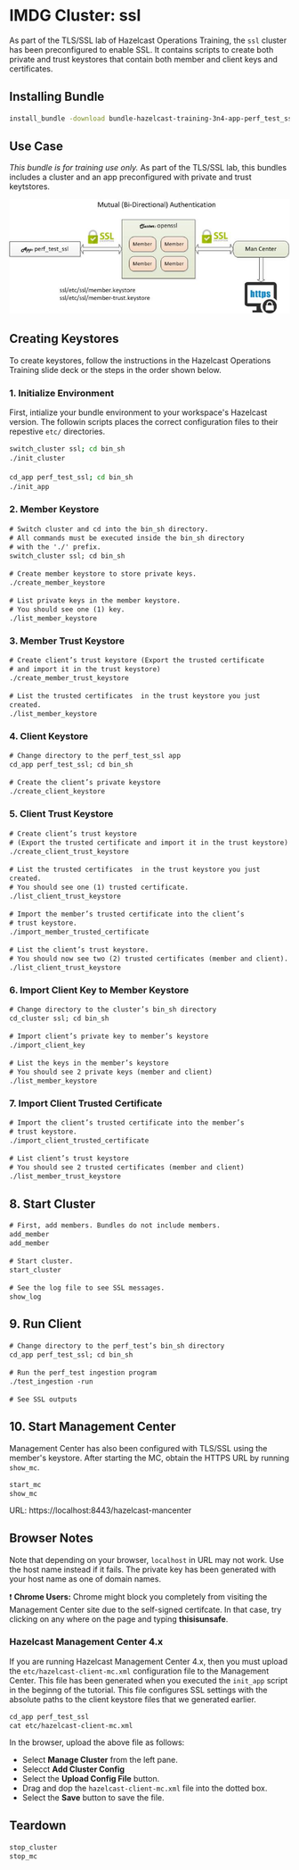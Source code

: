 # IMDG Cluster: ssl

As part of the TLS/SSL lab of Hazelcast Operations Training, the `ssl` cluster has been preconfigured to enable SSL. It contains scripts to create both private and trust keystores that contain both member and client keys and certificates.

## Installing Bundle

```bash
install_bundle -download bundle-hazelcast-training-3n4-app-perf_test_ssl-cluster-ssl
```

## Use Case

*This bundle is for training use only.* As part of the TLS/SSL lab, this bundles includes a cluster and an app preconfigured with private and trust keytstores.

![SSL Cluster Diagram](images/ssl-cluster.jpg)

## Creating Keystores

To create keystores, follow the instructions in the Hazelcast Operations Training slide deck or the steps in the order shown below. 

### 1. Initialize Environment

First, intialize your bundle environment to your workspace's Hazelcast version. The followin scripts places the correct configuration files to their repestive `etc/` directories.

```bash
switch_cluster ssl; cd bin_sh
./init_cluster

cd_app perf_test_ssl; cd bin_sh
./init_app
```

### 2. Member Keystore

```console
# Switch cluster and cd into the bin_sh directory.
# All commands must be executed inside the bin_sh directory
# with the './' prefix.
switch_cluster ssl; cd bin_sh

# Create member keystore to store private keys.
./create_member_keystore

# List private keys in the member keystore.
# You should see one (1) key.
./list_member_keystore
```

### 3. Member Trust Keystore

``` console
# Create client’s trust keystore (Export the trusted certificate
# and import it in the trust keystore)
./create_member_trust_keystore

# List the trusted certificates  in the trust keystore you just created.
./list_member_keystore
```

### 4. Client Keystore

```console
# Change directory to the perf_test_ssl app
cd_app perf_test_ssl; cd bin_sh

# Create the client’s private keystore
./create_client_keystore
```

### 5. Client Trust Keystore

```console
# Create client’s trust keystore
# (Export the trusted certificate and import it in the trust keystore)
./create_client_trust_keystore

# List the trusted certificates  in the trust keystore you just created.
# You should see one (1) trusted certificate.
./list_client_trust_keystore

# Import the member’s trusted certificate into the client’s
# trust keystore.
./import_member_trusted_certificate

# List the client’s trust keystore.
# You should now see two (2) trusted certificates (member and client).
./list_client_trust_keystore
```

### 6. Import Client Key to Member Keystore

```console
# Change directory to the cluster’s bin_sh directory 
cd_cluster ssl; cd bin_sh

# Import client’s private key to member’s keystore
./import_client_key

# List the keys in the member’s keystore
# You should see 2 private keys (member and client)
./list_member_keystore

```

### 7. Import Client Trusted Certificate

```console
# Import the client’s trusted certificate into the member’s 
# trust keystore.
./import_client_trusted_certificate

# List client’s trust keystore
# You should see 2 trusted certificates (member and client)
./list_member_trust_keystore
```

## 8. Start Cluster

```console
# First, add members. Bundles do not include members.
add_member
add_member

# Start cluster.
start_cluster

# See the log file to see SSL messages.
show_log
```

## 9. Run Client

```console
# Change directory to the perf_test’s bin_sh directory
cd_app perf_test_ssl; cd bin_sh

# Run the perf_test ingestion program
./test_ingestion -run

# See SSL outputs
```

## 10. Start Management Center

Management Center has also been configured with TLS/SSL using the member's keystore. After starting the MC, obtain the HTTPS URL by running `show_mc`. 

```console
start_mc
show_mc
```

URL: https://localhost:8443/hazelcast-mancenter

## Browser Notes

Note that depending on your browser, `localhost` in URL may not work. Use the host name instead if it fails. The private key has been generated with your host name as one of domain names.

:exclamation: **Chrome Users:** Chrome might block you completely from visiting the Management Center site due to the self-signed certifcate. In that case, try clicking on any where on the page and typing **thisisunsafe**.

### Hazelcast Management Center 4.x

If you are running  Hazelcast Management Center 4.x, then you must upload the `etc/hazelcast-client-mc.xml` configuration file to the Management Center. This file has been generated when you executed the `init_app` script in the beginng of the tutorial. This file configures SSL settings with the absolute paths to the client keystore files that we generated earlier.

```
cd_app perf_test_ssl
cat etc/hazelcast-client-mc.xml
```

In the browser, upload the above file as follows:

- Select **Manage Cluster** from the left pane.
- Selecct **Add Cluster Config** 
- Select the **Upload Config File** button.
- Drag and dop the `hazelcast-client-mc.xml` file into the dotted box.
- Select the **Save** button to save the file.

## Teardown

```console
stop_cluster
stop_mc
```
